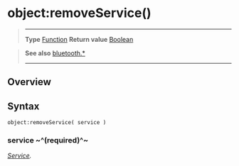 # object:removeService()

> --------------------- ------------------------------------------------------------------------------------------
> __Type__              [Function](https://docs.coronalabs.com/api/type/Function.html)
> __Return value__      [Boolean](https://docs.coronalabs.com/api/type/Boolean.html)


> __See also__          [bluetooth.*](/plugin/bluetooth/)
> --------------------- ------------------------------------------------------------------------------------------

## Overview

## Syntax

	object:removeService( service )

### service ~^(required)^~
_[Service](/plugin/bluetooth/type/Service/)._